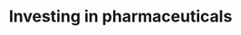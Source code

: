---
title:      Investing in pharmaceuticals
caption:    Developing novel medicines for global markets.
image:      images/slide.jpg
thumb:      images/slide.jpg
transition: fade
speed:      300
sort:       3
---